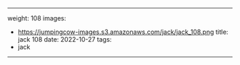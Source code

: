 
---
weight: 108
images:
- https://jumpingcow-images.s3.amazonaws.com/jack/jack_108.png
title: jack 108
date: 2022-10-27
tags:
- jack
---
